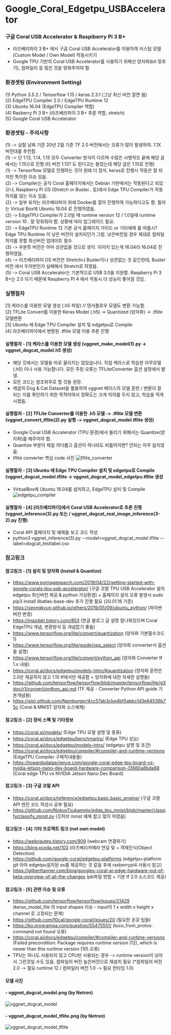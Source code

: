 # Google_Coral_Edgetpu_USBAccelerator
### 구글 Coral USB Accelerator & Raspiberry Pi 3 B+
- 라즈베리파이 3 B+ 에서 구글 Coral USB Accelerator를 이용하여 커스텀 모델(Custom Model / Own Model) 작동시키기
- Google TPU 기반의 Coral USB Accelerator를 사용하기 위해선 양자화(bit 맞추기), 컴파일러 등 많은 것을 맞춰주어야 함.   

### 환경셋팅 (Environment Setting)   
(1) Python 3.5.2 / Tensorflow 1.15 / keras 2.3.1 (그냥 최신 버전 깔면 됨)   
(2) EdgeTPU Compiler 2.0 / EdgeTPU Runtime 12   
(3) Ubuntu 16.04 (EdgeTPU Compiler 역할)   
(4) Rasberry Pi 3 B+ (라즈베리파이 3 B+ 추론 역할, stretch)   
(5) Google Coral USB Accelerator   

### 환경셋팅 - 주의사항
(1) -> 실험 날짜 기준 20년 2월 기준 TF 2.0 버전에서는 오류가 많이 발생하여. 1.1X 버전대를 추천함.    
(1) -> 단 1.13, 1.14, 1.15 모두 Converter 방식이 다르며 수많은 시행착오 끝에 해당 글에서는 1.15으로 진행 (타 버전 1.13? 도 된다고는 들었는데 해당 글은 1.15로 진행)   
(1) -> Tensorflow 모델로 진행하는 것이 원래 더 정석. keras로 진행시 작동은 잘 되지만 특이한 이슈 있음.   
(2) -> Compiler는 공식 Coral 홈페이지에서는 Debian 기반에서는 작동된다고 되있으나, Raspberry Pi OS (Stretch or Buster.. 등)에서 Edge TPU Compiler가 작동하지를 않는 이슈 있음.   
(2) -> 일부 유저는 라즈베리파이 위에 Docker를 깔아 진행하여 가능하다고도 함. 필자는 Virtual Box에 Ubuntu 16.04 로 진행하였음.   
(2) -> EdgeTPU Compiler가 2.0일 때 runtime version 12 / 1.0일때 runtime version 10 . 잘 맞춰줘야 함. 상황에 따라 업그레이드 필요.   
(2) -> EdgeTPU Runtime 12 기본 공식 홈페이지 가이드 or 기타예제 를 따를시? Edge TPU Runtime 이 낮은 버전이 설치되던가 그럼. 낮은버전일 경우 제대로 컴파일 하지를 못함 최신버전 업데이트 필수    
(3) -> 우분투 버전은 아마 상관없을 것으로 생각. 이미지 있는게 16.04라 16.04로 진행하였음.   
(4) -> 라즈베리파이 OS 버전은 Stretch나 Buster이나 상관없는 것 같긴한데, Buster 버전 에서 두어번인가 실패해서 Stretch로 하였음.   
(5) -> Coral USB Accelerator는 기본적으로 USB 3.0을 지원함. Raspberry Pi 3 B+는 2.0 이기 때문에 Raspberry PI 4 에서 작동시 더 성능이 좋아질 것임.   

### 실행절차
[1] 케라스를 이용한 모델 생성 (.h5 파일) // 텐서플로우 모델도 변환 가능함.   
[2] TFLite Convert를 이용한 Keras Model (.h5) -> Quantized (양자화) -> .tflite 모델변환   
[3] Ubuntu 에 Edge TPU Compiler 설치 및 edgetpu로 Compile   
[4] 라즈베리파이에서 변환된 .tflite 모델 이용 추론 진행   

#### 실행절차 - [1] 케라스를 이용한 모델 생성 (vggnet_make_model(1).py -> vggnet_dogcat_model.h5 생성)
- 해당 깃에서는 모델을 따로 올리지는 않았습니다. 직접 케라스로 학습한 아무모델 (.h5) 이나 사용 가능합니다. 모든 주된 오류는 TFLiteConverter 옵션 설정에서 발생.
- 모든 코드는 참조위주로 할 것을 권장.
- 캐글의 Dog & Cat Dataset을 활용하여 vggnet 베이스의 모델 훈련 / 변환이 잘 되는 지를 확인하기 위한 목적이여서 정확도는 크게 의의를 두지 않고, 학습을 적게 시켰음.   

#### 실행절차 - [2] TFLite Converter를 이용한 .h5 모델 -> .tflite 모델 변환 (vggnet_convert_tflite(2).py 실행 -> vggnet_dogcat_model.tflite 생성)
- Google Coral USB Accelerator (TPU 환경)에서 돌리기 위해서는 Quantize(양자화)를 해주어야 함.
- Quantize 부분이 제일 까다롭고 옵션이 하나라도 비틀어지면? 안되는 아주 쉽지않음.
- tflite converter 핵심 code 사진 
![tflite_converter](./readme_image/tflite_converter.png)

#### 실행절차 - [3] Ubuntu 에 Edge TPU Compiler 설치 및 edgetpu로 Compile (vggnet_dogcat_model.tflite -> vggnet_dogcat_model_edgetpu.tflite 생성
- VirtualBox에 Ubuntu 16.04를 설치하고, EdgeTPU 설치 및 Compile
![edgetpu_compiler](./readme_image/edgetpu_compiler.PNG)


#### 실행절차 - [4] [라즈베리파이]에서 Coral USB Accelerator로 추론 진행 (vggnet_inference(3).py 또는 / vggnet_dogcat_real_image_inference(3-2).py 진행)
- Coral API 홈페이지 및 예제들 보고 코드 작성
- python3 vggnet_inference(3).py --model=vggnet_dogcat_model.tflite --label=dogcat_testlabel.csv

### 참고링크
#### 참고링크 - [1] 설치 및 양자화 (Install & Quantize) 
- https://www.pyimagesearch.com/2019/04/22/getting-started-with-google-corals-tpu-usb-accelerator/ (구글 코랄 TPU USB Accelerator 설치 edgetpu 최신버전 제공 & python 가상환경) + 홈페이지 설치 오류 발생시 sudo pip3 install libatlas-base-dev 추가 진행 필요 (20.01.16 기준)
- https://seongkyun.github.io/others/2019/05/09/ubuntu_python/ (파이썬 버전 변경)
- https://mazdah.tistory.com/853 (한글 블로그 글 설명 잘나와있으며 Coral EdgeTPU 개념, 변환방식 등 개념잡기 좋음)
- https://www.tensorflow.org/lite/convert/quantization (양자화 기본필수코드 1)
- https://www.tensorflow.org/lite/guide/ops_select (양자화 converter서 옵션들 설명)
- https://www.tensorflow.org/lite/convert/python_api (양자화 Converter tf 1.x 내용)
- https://coral.ai/docs/edgetpu/models-intro/#quantization (양자화 훈련은 2.0은 제공하지 않고 1.15 tf에서만 제공함 + 양자화에 대한 자세한 설명들)
- https://github.com/tensorflow/tensorflow/blob/master/tensorflow/lite/g3doc/r1/convert/python_api.md (TF 제공 - Converter Python API guide 기본개념용)
- https://gist.github.com/Namburger/4cc57ab3cbe4bf5abbc1d3e84536b75c (Coral & MNIST 양자화 소스예제)   

#### 참고링크 - [2] 장비 스펙 및 기타정보
- https://coral.ai/models/ (Edge TPU 모델 설명 및 종류)
- https://coral.ai/docs/edgetpu/benchmarks/ (Edge TPU 성능)
- https://coral.ai/docs/edgetpu/models-intro/ (edgetpu 설명 및 조건)
- https://coral.ai/docs/edgetpu/compiler/#compiler-and-runtime-versions (EdgeTPU Compiler 구체적내용들)
- https://towardsdatascience.com/google-coral-edge-tpu-board-vs-nvidia-jetson-nano-dev-board-hardware-comparison-31660a8bda88 (Coral edge TPU vs NVIDIA Jetson Nano Dev Board)   

#### 참고링크 - [3] 구글 코랄 API 
- https://coral.ai/docs/reference/edgetpu.basic.basic_engine/ (구글 코랄 API 엔진 코드 작성시 공부 필요)
- https://github.com/NobuoTsukamoto/edge_tpu_mnist/blob/master/classify/classify_mnist.py (깃허브 mnist 예제 참고 많이 하였음)   

#### 참고링크 - [4] 기타 프로젝트 링크 (not own model)
- https://webnautes.tistory.com/909 (webcam 연결하기)
- https://blog.xcoda.net/103 (라즈베리카메라 연길 및 + 객체인식(Object Detection) 
- https://github.com/google-coral/edgetpu-platforms (edgetpu-platform git 아마 edgetpu설치된 os를 제공하는 것 같음 후에 rasberrypi4 사용시 참고)
- https://gilberttanner.com/blog/googles-coral-ai-edge-hardware-out-of-beta-overview-of-all-the-changes (pb파일 방법 + 기본 tf 2.0 소스코드 제공)   

#### 참고링크 - [5] 관련 이슈 및 오류
- https://github.com/tensorflow/tensorflow/issues/21429 (keras_model_file 의 input shapes 이슈 - input이 1 x width x height x channel 로 고정되는 문제)
- https://github.com/f0cal/google-coral/issues/20 (필요한 온갖 팁들)
- https://ko.programqa.com/question/55475551/ (toco_from_protos: command not found 오류)
- https://coral.ai/docs/edgetpu/compiler/#compiler-and-runtime-versions (Failed precondition: Package requires runtime version (12), which is newer than this runtime version (10).오류)
- TPU는 하나도 사용되지 않고 CPU만 사용되는 경우 -> runtime version이 낮아서 그런것일 수도 있음. 컴파일러 버전 높은버전으로 재설치 필요 (*컴파일러 버전 2.0 -> 필요 runtime 12 / 컴파일러 버전 1.0 -> 필요 런타임 1.0)
 
#### 모델 사진
#### - vggnet_dogcat_model.png (by Netron)   
![vggnet_dogcat_model](./readme_image/vggnet_dogcat_model.png)

#### - vggnet_dogcat_model_tflite.png (by Netron)   
![vggnet_dogcat_model_tflite](./readme_image/vggnet_dogcat_model_tflite.png)